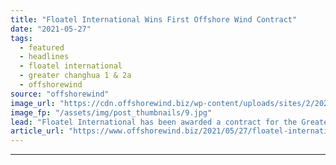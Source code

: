 ```yaml
---
title: "Floatel International Wins First Offshore Wind Contract"
date: "2021-05-27"
tags: 
  - featured
  - headlines
  - floatel international
  - greater changhua 1 & 2a
  - offshorewind
source: "offshorewind"
image_url: "https://cdn.offshorewind.biz/wp-content/uploads/sites/2/2021/05/27121004/Floatel-Triumph_-c-Floatel-International.jpg"
image_fp: "/assets/img/post_thumbnails/9.jpg"
lead: "Floatel International has been awarded a contract for the Greater Changhua 1 &#38; 2a"
article_url: "https://www.offshorewind.biz/2021/05/27/floatel-international-wins-first-offshore-wind-contract/"
---
```


---
